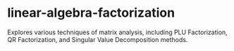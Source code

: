 # linear-algebra-factorization
Explores various techniques of matrix analysis, including PLU Factorization, QR Factorization, and Singular Value Decomposition methods.
